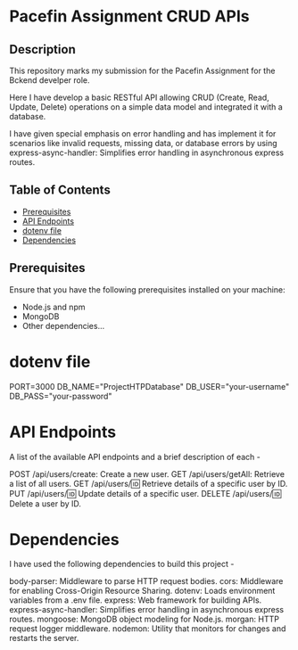 # Pacefin Assignment CRUD APIs

## Description

This repository marks my submission for the Pacefin Assignment for the Bckend develper role.

Here I have develop a basic RESTful API allowing CRUD (Create, Read, Update, Delete) operations on a simple
data model and integrated it with a database.

I have given special emphasis on error handling and has implement it for scenarios like invalid requests, missing data, or database
errors by using express-async-handler: Simplifies error handling in asynchronous express routes.

## Table of Contents

- [Prerequisites](#prerequisites)
- [API Endpoints](#api-endpoints)
- [dotenv file](#dotenv-file)
- [Dependencies](#dependencies)

## Prerequisites

Ensure that you have the following prerequisites installed on your machine:

- Node.js and npm
- MongoDB
- Other dependencies...


# dotenv file

PORT=3000
DB_NAME="ProjectHTPDatabase"
DB_USER="your-username"
DB_PASS="your-password"


# API Endpoints
A list of the available API endpoints and a brief description of each -

POST /api/users/create: Create a new user.
GET /api/users/getAll: Retrieve a list of all users.
GET /api/users/:id: Retrieve details of a specific user by ID.
PUT /api/users/:id: Update details of a specific user.
DELETE /api/users/:id: Delete a user by ID.

# Dependencies
I have used the following dependencies to build this project - 

body-parser: Middleware to parse HTTP request bodies.
cors: Middleware for enabling Cross-Origin Resource Sharing.
dotenv: Loads environment variables from a .env file.
express: Web framework for building APIs.
express-async-handler: Simplifies error handling in asynchronous express routes.
mongoose: MongoDB object modeling for Node.js.
morgan: HTTP request logger middleware.
nodemon: Utility that monitors for changes and restarts the server.
